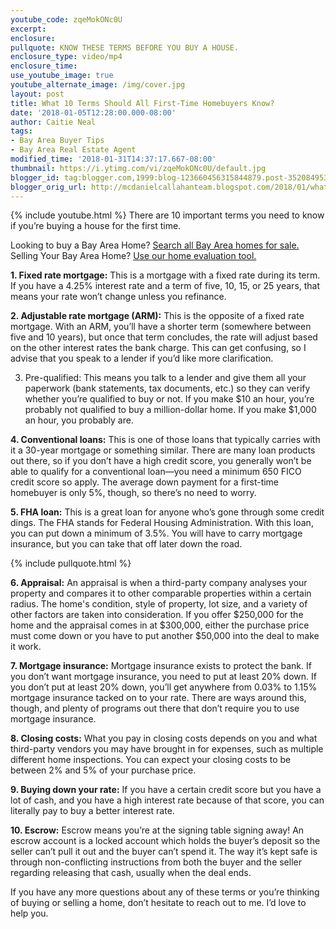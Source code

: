 ```yaml
---
youtube_code: zqeMokONc0U
excerpt:
enclosure:
pullquote: KNOW THESE TERMS BEFORE YOU BUY A HOUSE.
enclosure_type: video/mp4
enclosure_time:
use_youtube_image: true
youtube_alternate_image: /img/cover.jpg
layout: post
title: What 10 Terms Should All First-Time Homebuyers Know?
date: '2018-01-05T12:28:00.000-08:00'
author: Caitie Neal
tags:
- Bay Area Buyer Tips
- Bay Area Real Estate Agent
modified_time: '2018-01-31T14:37:17.667-08:00'
thumbnail: https://i.ytimg.com/vi/zqeMokONc0U/default.jpg
blogger_id: tag:blogger.com,1999:blog-123660456315844879.post-3520849536711977308
blogger_orig_url: http://mcdanielcallahanteam.blogspot.com/2018/01/what-10-terms-should-all-first-time.html
---
```

{% include youtube.html %}
There are 10 important terms you need to know if you’re buying a house for the first time.  

<div class="post-cta">
Looking to buy a Bay Area Home? <a href="http://www.buyandsellalamodanvillehomes.com/" target="_blank">Search all Bay Area homes for sale.</a><br>
Selling Your Bay Area Home? <a href="https://cloudcma.com/api_widget/6757802779fbc05a66bfd8f78d617a92/show?post_url=cloudcma.com&source_url=ua" target="_blank">Use our home evaluation tool.</a>
</div>

**1. Fixed rate mortgage:** This is a mortgage with a fixed rate during its term. If you have a 4.25% interest rate and a term of five, 10, 15, or 25 years, that means your rate won’t change unless you refinance.

 **2. Adjustable rate mortgage (ARM):** This is the opposite of a fixed rate mortgage. With an ARM, you’ll have a shorter term (somewhere between five and 10 years), but once that term concludes, the rate will adjust based on the other interest rates the bank charge. This can get confusing, so I advise that you speak to a lender if you’d like more clarification.

 3. Pre-qualified: This means you talk to a lender and give them all your paperwork (bank statements, tax documents, etc.) so they can verify whether you’re qualified to buy or not. If you make $10 an hour, you’re probably not qualified to buy a million-dollar home. If you make $1,000 an hour, you probably are.


 **4. Conventional loans:** This is one of those loans that typically carries with it a 30-year mortgage or something similar. There are many loan products out there, so if you don’t have a high credit score, you generally won’t be able to qualify for a conventional loan—you need a minimum 650 FICO credit score so apply. The average down payment for a first-time homebuyer is only 5%, though, so there’s no need to worry.  


**5. FHA loan:** This is a great loan for anyone who’s gone through some credit dings. The FHA stands for Federal Housing Administration. With this loan, you can put down a minimum of 3.5%. You will have to carry mortgage insurance, but you can take that off later down the road.

{% include pullquote.html %}

**6. Appraisal:** An appraisal is when a third-party company analyses your property and compares it to other comparable properties within a certain radius. The home's condition, style of property, lot size, and a variety of other factors are taken into consideration. If you offer $250,000 for the home and the appraisal comes in at $300,000, either the purchase price must come down or you have to put another $50,000 into the deal to make it work.

**7. Mortgage insurance:** Mortgage insurance exists to protect the bank. If you don’t want mortgage insurance, you need to put at least 20% down. If you don’t put at least 20% down, you’ll get anywhere from 0.03% to 1.15% mortgage insurance tacked on to your rate. There are ways around this, though, and plenty of programs out there that don’t require you to use mortgage insurance.

**8. Closing costs:** What you pay in closing costs depends on you and what third-party vendors you may have brought in for expenses, such as multiple different home inspections. You can expect your closing costs to be between 2% and 5% of your purchase price.

**9. Buying down your rate:** If you have a certain credit score but you have a lot of cash, and you have a high interest rate because of that score, you can literally pay to buy a better interest rate.

 **10. Escrow:** Escrow means you’re at the signing table signing away! An escrow account is a locked account which holds the buyer’s deposit so the seller can’t pull it out and the buyer can’t spend it. The way it’s kept safe is through non-conflicting instructions from both the buyer and the seller regarding releasing that cash, usually when the deal ends.

 If you have any more questions about any of these terms or you’re thinking of buying or selling a home, don’t hesitate to reach out to me. I’d love to help you.

